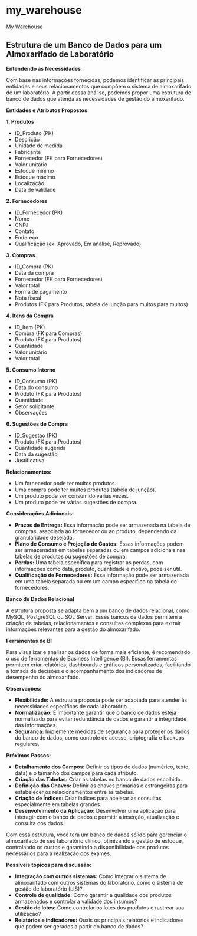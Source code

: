 # my_warehouse

My Warehouse

## Estrutura de um Banco de Dados para um Almoxarifado de Laboratório

**Entendendo as Necessidades**

Com base nas informações fornecidas, podemos identificar as principais entidades e seus relacionamentos que compõem o sistema de almoxarifado de um laboratório. A partir dessa análise, podemos propor uma estrutura de banco de dados que atenda às necessidades de gestão do almoxarifado.

**Entidades e Atributos Propostos**

**1. Produtos**
* ID_Produto (PK)
* Descrição
* Unidade de medida
* Fabricante
* Fornecedor (FK para Fornecedores)
* Valor unitário
* Estoque mínimo
* Estoque máximo
* Localização
* Data de validade

**2. Fornecedores**
* ID_Fornecedor (PK)
* Nome
* CNPJ
* Contato
* Endereço
* Qualificação (ex: Aprovado, Em análise, Reprovado)

**3. Compras**
* ID_Compra (PK)
* Data da compra
* Fornecedor (FK para Fornecedores)
* Valor total
* Forma de pagamento
* Nota fiscal
* Produtos (FK para Produtos, tabela de junção para muitos para muitos)

**4. Itens da Compra**
* ID_Item (PK)
* Compra (FK para Compras)
* Produto (FK para Produtos)
* Quantidade
* Valor unitário
* Valor total

**5. Consumo Interno**
* ID_Consumo (PK)
* Data do consumo
* Produto (FK para Produtos)
* Quantidade
* Setor solicitante
* Observações

**6. Sugestões de Compra**
* ID_Sugestao (PK)
* Produto (FK para Produtos)
* Quantidade sugerida
* Data da sugestão
* Justificativa

**Relacionamentos:**

* Um fornecedor pode ter muitos produtos.
* Uma compra pode ter muitos produtos (tabela de junção).
* Um produto pode ser consumido várias vezes.
* Um produto pode ter várias sugestões de compra.

**Considerações Adicionais:**

* **Prazos de Entrega:** Essa informação pode ser armazenada na tabela de compras, associada ao fornecedor ou ao produto, dependendo da granularidade desejada.
* **Plano de Consumo e Projeção de Gastos:** Essas informações podem ser armazenadas em tabelas separadas ou em campos adicionais nas tabelas de produtos ou sugestões de compra.
* **Perdas:** Uma tabela específica para registrar as perdas, com informações como data, produto, quantidade e motivo, pode ser útil.
* **Qualificação de Fornecedores:** Essa informação pode ser armazenada em uma tabela separada ou em um campo específico na tabela de fornecedores.

**Banco de Dados Relacional**

A estrutura proposta se adapta bem a um banco de dados relacional, como MySQL, PostgreSQL ou SQL Server. Esses bancos de dados permitem a criação de tabelas, relacionamentos e consultas complexas para extrair informações relevantes para a gestão do almoxarifado.

**Ferramentas de BI**

Para visualizar e analisar os dados de forma mais eficiente, é recomendado o uso de ferramentas de Business Intelligence (BI). Essas ferramentas permitem criar relatórios, dashboards e gráficos personalizados, facilitando a tomada de decisões e o acompanhamento dos indicadores de desempenho do almoxarifado.

**Observações:**

* **Flexibilidade:** A estrutura proposta pode ser adaptada para atender às necessidades específicas de cada laboratório.
* **Normalização:** É importante garantir que o banco de dados esteja normalizado para evitar redundância de dados e garantir a integridade das informações.
* **Segurança:** Implemente medidas de segurança para proteger os dados do banco de dados, como controle de acesso, criptografia e backups regulares.

**Próximos Passos:**

* **Detalhamento dos Campos:** Definir os tipos de dados (numérico, texto, data) e o tamanho dos campos para cada atributo.
* **Criação das Tabelas:** Criar as tabelas no banco de dados escolhido.
* **Definição das Chaves:** Definir as chaves primárias e estrangeiras para estabelecer os relacionamentos entre as tabelas.
* **Criação de Índices:** Criar índices para acelerar as consultas, especialmente em tabelas grandes.
* **Desenvolvimento da Aplicação:** Desenvolver uma aplicação para interagir com o banco de dados e permitir a inserção, atualização e consulta dos dados.

Com essa estrutura, você terá um banco de dados sólido para gerenciar o almoxarifado de seu laboratório clínico, otimizando a gestão de estoque, controlando os custos e garantindo a disponibilidade dos produtos necessários para a realização dos exames.

**Possíveis tópicos para discussão:**
* **Integração com outros sistemas:** Como integrar o sistema de almoxarifado com outros sistemas do laboratório, como o sistema de gestão de laboratório (LIS)?
* **Controle de qualidade:** Como garantir a qualidade dos produtos armazenados e controlar a validade dos insumos?
* **Gestão de lotes:** Como controlar os lotes dos produtos e rastrear sua utilização?
* **Relatórios e indicadores:** Quais os principais relatórios e indicadores que podem ser gerados a partir do banco de dados?